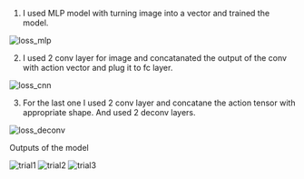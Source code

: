 1. I used MLP model with turning image into a vector and trained the model.

![loss_mlp](https://github.com/user-attachments/assets/827ce1bd-0cc1-4213-a021-b171d06ddc65)

2. I used 2 conv layer for image and concatanated the output of the conv with action vector and plug it to fc layer.

![loss_cnn](https://github.com/user-attachments/assets/6c6aec37-45c0-41d9-ab67-23a4a6809cd6)

3. For the last one I used 2 conv layer and concatane the action tensor with appropriate shape. And used 2 deconv layers.

![loss_deconv](https://github.com/user-attachments/assets/40f911dc-3eab-4ae8-a44f-f41873fd018d)



Outputs of the model

![trial1](https://github.com/user-attachments/assets/0516559d-18c1-4258-b4c4-2870d0539256)
![trial2](https://github.com/user-attachments/assets/8c3afc4e-6e75-4b5e-aedd-e5864f6cb557)
![trial3](https://github.com/user-attachments/assets/1dcfe58f-ea2b-4e65-9750-49d4c84a422b)


